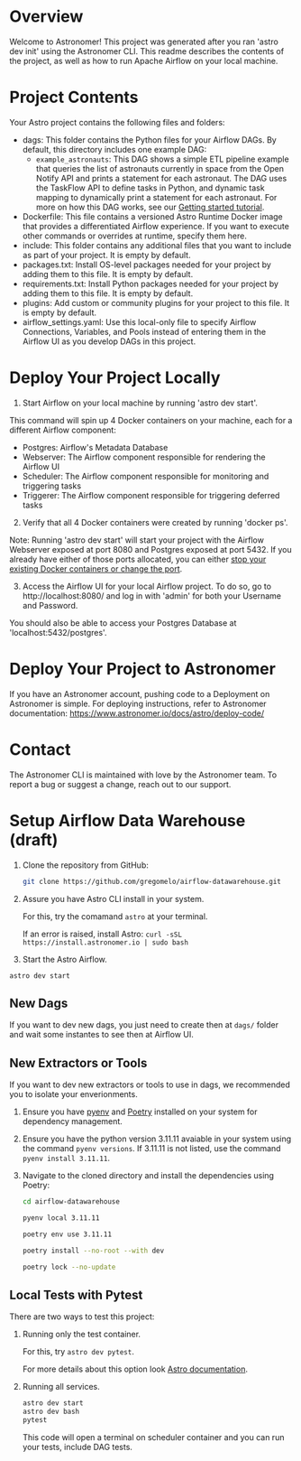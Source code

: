 Overview
========

Welcome to Astronomer! This project was generated after you ran 'astro dev init' using the Astronomer CLI. This readme describes the contents of the project, as well as how to run Apache Airflow on your local machine.

Project Contents
================

Your Astro project contains the following files and folders:

- dags: This folder contains the Python files for your Airflow DAGs. By default, this directory includes one example DAG:
    - `example_astronauts`: This DAG shows a simple ETL pipeline example that queries the list of astronauts currently in space from the Open Notify API and prints a statement for each astronaut. The DAG uses the TaskFlow API to define tasks in Python, and dynamic task mapping to dynamically print a statement for each astronaut. For more on how this DAG works, see our [Getting started tutorial](https://www.astronomer.io/docs/learn/get-started-with-airflow).
- Dockerfile: This file contains a versioned Astro Runtime Docker image that provides a differentiated Airflow experience. If you want to execute other commands or overrides at runtime, specify them here.
- include: This folder contains any additional files that you want to include as part of your project. It is empty by default.
- packages.txt: Install OS-level packages needed for your project by adding them to this file. It is empty by default.
- requirements.txt: Install Python packages needed for your project by adding them to this file. It is empty by default.
- plugins: Add custom or community plugins for your project to this file. It is empty by default.
- airflow_settings.yaml: Use this local-only file to specify Airflow Connections, Variables, and Pools instead of entering them in the Airflow UI as you develop DAGs in this project.

Deploy Your Project Locally
===========================

1. Start Airflow on your local machine by running 'astro dev start'.

This command will spin up 4 Docker containers on your machine, each for a different Airflow component:

- Postgres: Airflow's Metadata Database
- Webserver: The Airflow component responsible for rendering the Airflow UI
- Scheduler: The Airflow component responsible for monitoring and triggering tasks
- Triggerer: The Airflow component responsible for triggering deferred tasks

2. Verify that all 4 Docker containers were created by running 'docker ps'.

Note: Running 'astro dev start' will start your project with the Airflow Webserver exposed at port 8080 and Postgres exposed at port 5432. If you already have either of those ports allocated, you can either [stop your existing Docker containers or change the port](https://www.astronomer.io/docs/astro/cli/troubleshoot-locally#ports-are-not-available-for-my-local-airflow-webserver).

3. Access the Airflow UI for your local Airflow project. To do so, go to http://localhost:8080/ and log in with 'admin' for both your Username and Password.

You should also be able to access your Postgres Database at 'localhost:5432/postgres'.

Deploy Your Project to Astronomer
=================================

If you have an Astronomer account, pushing code to a Deployment on Astronomer is simple. For deploying instructions, refer to Astronomer documentation: https://www.astronomer.io/docs/astro/deploy-code/

Contact
=======

The Astronomer CLI is maintained with love by the Astronomer team. To report a bug or suggest a change, reach out to our support.


Setup Airflow Data Warehouse (draft)
=======

1. Clone the repository from GitHub:
   ```bash
   git clone https://github.com/gregomelo/airflow-datawarehouse.git
   ```

2. Assure you have Astro CLI install in your system.

   For this, try the comamand `astro` at your terminal.

   If an error is raised, install Astro: `curl -sSL https://install.astronomer.io | sudo bash`

3. Start the Astro Airflow.

```
astro dev start
```

## New Dags

If you want to dev new dags, you just need to create then at `dags/` folder and wait some instantes to see then at Airflow UI.

## New Extractors or Tools

If you want to dev new extractors or tools to use in dags, we recommended you to isolate your enverionments.

1. Ensure you have [pyenv](https://github.com/pyenv/pyenv) and [Poetry](https://python-poetry.org/) installed on your system for dependency management.

2. Ensure you have the python version 3.11.11 avaiable in your system using the command `pyenv versions`. If 3.11.11 is not listed, use the command `pyenv install 3.11.11`.

3. Navigate to the cloned directory and install the dependencies using Poetry:
   ```bash
   cd airflow-datawarehouse

   pyenv local 3.11.11

   poetry env use 3.11.11

   poetry install --no-root --with dev

   poetry lock --no-update
   ```


## Local Tests with Pytest

There are two ways to test this project:

1. Running only the test container.

   For this, try `astro dev pytest`.

      For more details about this option look [Astro documentation](https://www.astronomer.io/docs/astro/cli/astro-dev-pytest/).

2. Running all services.

   ```bash
   astro dev start
   astro dev bash
   pytest
   ````

   This code will open a terminal on scheduler container and you can run your tests, include DAG tests.

